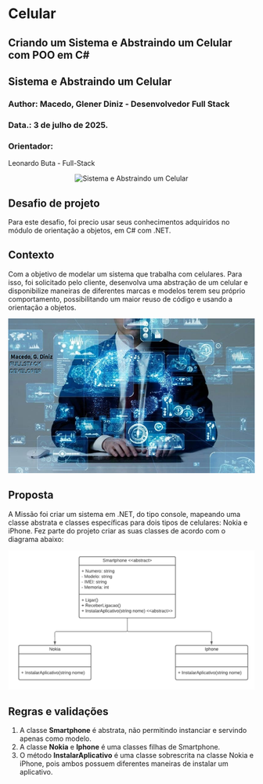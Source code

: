 # Celular
## Criando um Sistema e Abstraindo um Celular com POO em C#
## Sistema e Abstraindo um Celular

### Author: Macedo, Glener Diniz - Desenvolvedor Full Stack
### Data.: 3 de julho de 2025.

### Orientador:
Leonardo Buta - Full-Stack

<p align="center">
  <img src="https://raw.githubusercontent.com/gdmacedo/CSharp/Celular/refs/heads/main/Imagens/0001.jpg" title="Sistema e Abstraindo um Celular">
</p>


## Desafio de projeto
Para este desafio, foi precio usar seus conhecimentos adquiridos no módulo de orientação a objetos, em C# com .NET.

## Contexto
Com a objetivo de modelar um sistema que trabalha com celulares. Para isso, foi solicitado pelo cliente, desenvolva uma abstração de um celular e disponibilize maneiras de diferentes marcas e modelos terem seu próprio comportamento, possibilitando um maior reuso de código e usando a orientação a objetos.

<p align="center">
  <img  src="https://raw.githubusercontent.com/gdmacedo/Glener-Talk/main/developer-MacedoGDiniz.jpg" alt="Macedo, Glener Diniz">
</p>


## Proposta
A Missão foi criar um sistema em .NET, do tipo console, mapeando uma classe abstrata e classes específicas para dois tipos de celulares: Nokia e iPhone. 
Fez parte do projeto criar as suas classes de acordo com o diagrama abaixo:

![Diagrama classes](Imagens/diagrama.png)

## Regras e validações
1. A classe **Smartphone** é abstrata, não permitindo instanciar e servindo apenas como modelo.
2. A classe **Nokia** e **Iphone** é uma classes filhas de Smartphone.
3. O método **InstalarAplicativo** é uma classe sobrescrita na classe Nokia e iPhone, pois ambos possuem diferentes maneiras de instalar um aplicativo.

